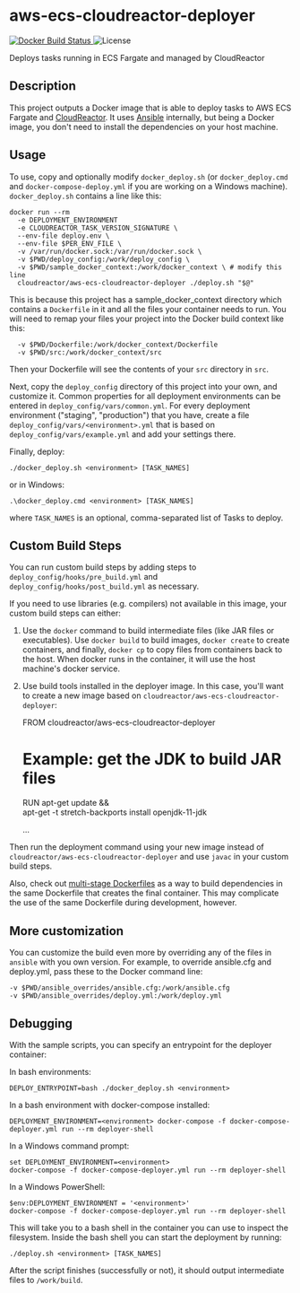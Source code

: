 # aws-ecs-cloudreactor-deployer

<p>
  <a href="https://hub.docker.com/repository/docker/cloudreactor/aws-ecs-cloudreactor-deployer">
    <img src="https://img.shields.io/docker/cloud/build/cloudreactor/aws-ecs-cloudreactor-deployer?style=flat-square" alt="Docker Build Status" >
  </a>
  <img src="https://img.shields.io/github/license/CloudReactor/aws-ecs-cloudreactor-deployer.svg?style=flat-square" alt="License">
</p>

Deploys tasks running in ECS Fargate and managed by CloudReactor

## Description

This project outputs a Docker image that is able to deploy
tasks to AWS ECS Fargate and [CloudReactor](https://cloudreactor.io/).
It uses [Ansible](https://docs.ansible.com/ansible/latest/index.html) internally, but being a Docker image, you don't need to install the dependencies on your host
machine.

## Usage

To use, copy and optionally modify `docker_deploy.sh`
(or `docker_deploy.cmd` and `docker-compose-deploy.yml` if you are working on a Windows machine).
`docker_deploy.sh` contains a line like this:

    docker run --rm
      -e DEPLOYMENT_ENVIRONMENT
      -e CLOUDREACTOR_TASK_VERSION_SIGNATURE \
      --env-file deploy.env \
      --env-file $PER_ENV_FILE \
      -v /var/run/docker.sock:/var/run/docker.sock \
      -v $PWD/deploy_config:/work/deploy_config \
      -v $PWD/sample_docker_context:/work/docker_context \ # modify this line
      cloudreactor/aws-ecs-cloudreactor-deployer ./deploy.sh "$@"

This is because this project has a sample_docker_context
directory which contains a `Dockerfile` in it and all the files
your container needs to run. You will need to remap your files your project
into the Docker build context like this:

      -v $PWD/Dockerfile:/work/docker_context/Dockerfile
      -v $PWD/src:/work/docker_context/src

Then your Dockerfile will see the contents of your `src` directory in `src`.

Next, copy the `deploy_config` directory of this project into your own,
and customize it. Common properties for all deployment environments can
be entered in `deploy_config/vars/common.yml`.
For every deployment environment ("staging", "production") that
you have, create a file `deploy_config/vars/<environment>.yml` that
is based on `deploy_config/vars/example.yml` and add your settings there.

Finally, deploy:

    ./docker_deploy.sh <environment> [TASK_NAMES]

or in Windows:

    .\docker_deploy.cmd <environment> [TASK_NAMES]

where `TASK_NAMES` is an optional, comma-separated list of Tasks to deploy.

## Custom Build Steps

You can run custom build steps by adding steps to
`deploy_config/hooks/pre_build.yml` and
`deploy_config/hooks/post_build.yml` as necessary.

If you need to use libraries (e.g. compilers) not available in this image,
your custom build steps can either:

1) Use the `docker` command to build intermediate files (like JAR files or executables).
Use `docker build` to build images, `docker create` to
create containers, and finally, `docker cp` to copy files from containers
back to the host. When docker runs in the container, it will use the
host machine's docker service.

2) Use build tools installed in the deployer image. In this case, you'll
want to create a new image based on `cloudreactor/aws-ecs-cloudreactor-deployer`:

    FROM cloudreactor/aws-ecs-cloudreactor-deployer

    # Example: get the JDK to build JAR files
    RUN apt-get update && \
      apt-get -t stretch-backports install openjdk-11-jdk

    ...

Then run the deployment command using your new image instead of `cloudreactor/aws-ecs-cloudreactor-deployer`
and use `javac` in your custom build steps.

Also, check out
[multi-stage Dockerfiles](https://docs.docker.com/develop/develop-images/multistage-build/)
as a way to build dependencies in the same Dockerfile that creates the final
container. This may complicate the use of the same Dockerfile during
development, however.

## More customization

You can customize the build even more by overriding any of the files in `ansible`
with you own version. For example, to override ansible.cfg and deploy.yml,
pass these to the Docker command line:

    -v $PWD/ansible_overrides/ansible.cfg:/work/ansible.cfg
    -v $PWD/ansible_overrides/deploy.yml:/work/deploy.yml

## Debugging

With the sample scripts, you can specify an entrypoint for the deployer
container:

In bash environments:

    DEPLOY_ENTRYPOINT=bash ./docker_deploy.sh <environment>

In a bash environment with docker-compose installed:

    DEPLOYMENT_ENVIRONMENT=<environment> docker-compose -f docker-compose-deployer.yml run --rm deployer-shell

In a Windows command prompt:

    set DEPLOYMENT_ENVIRONMENT=<environment>
    docker-compose -f docker-compose-deployer.yml run --rm deployer-shell

In a Windows PowerShell:

    $env:DEPLOYMENT_ENVIRONMENT = '<environment>'
    docker-compose -f docker-compose-deployer.yml run --rm deployer-shell

This will take you to a bash shell in the container you can use to inspect
the filesystem. Inside the bash shell you can start the deployment by running:

    ./deploy.sh <environment> [TASK_NAMES]

After the script finishes (successfully or not), it should output intermediate
files to `/work/build`.
